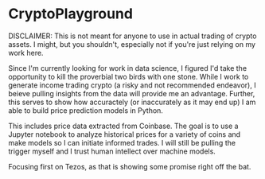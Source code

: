 # CryptoPlayground

DISCLAIMER: This is not meant for anyone to use in actual trading of crypto assets. I might, but you shouldn't, especially not if you're just relying on my work here.

Since I'm currently looking for work in data science, I figured I'd take the opportunity to kill the proverbial two birds with one stone. While I work to generate income trading crypto (a risky and not recommended endeavor), I beieve pulling insights from the data will provide me an advantage. Further, this serves to show how accuractely (or inaccurately as it may end up) I am able to build price prediction models in Python. 

This includes price data extracted from Coinbase. The goal is to use a Jupyter notebook to analyze historical prices for a variety of coins and make models so I can initiate informed trades. I will still be pulling the trigger myself and I trust human intellect over machine models. 

Focusing first on Tezos, as that is showing some promise right off the bat. 
